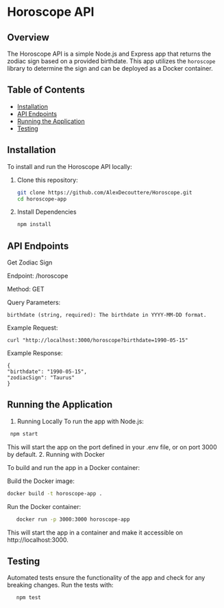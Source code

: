 # Horoscope API

## Overview

The Horoscope API is a simple Node.js and Express app that returns the zodiac sign based on a provided birthdate. This app utilizes the `horoscope` library to determine the sign and can be deployed as a Docker container.
## Table of Contents

- [Installation](#installation)
- [API Endpoints](#api-endpoints)
- [Running the Application](#running-the-application)
- [Testing](#testing)
## Installation

To install and run the Horoscope API locally:

1. Clone this repository:
   ```bash
   git clone https://github.com/AlexDecouttere/Horoscope.git
   cd horoscope-app
2. Install Dependencies
    ```bash
   npm install
   
## API Endpoints
 Get Zodiac Sign

Endpoint: /horoscope

Method: GET

Query Parameters:

    birthdate (string, required): The birthdate in YYYY-MM-DD format.

Example Request:

    curl "http://localhost:3000/horoscope?birthdate=1990-05-15"

Example Response:

    {
    "birthdate": "1990-05-15",
    "zodiacSign": "Taurus"
    }

## Running the Application
1. Running Locally
To run the app with Node.js:
 ```bash
  npm start
```
This will start the app on the port defined in your .env file, or on port 3000 by default.
2. Running with Docker

To build and run the app in a Docker container:

Build the Docker image:

 ```bash
docker build -t horoscope-app .
```

Run the Docker container:
 ```bash
    docker run -p 3000:3000 horoscope-app
```

This will start the app in a container and make it accessible on http://localhost:3000.

## Testing
Automated tests ensure the functionality of the app and check for any breaking changes. Run the tests with:
 ```bash
    npm test